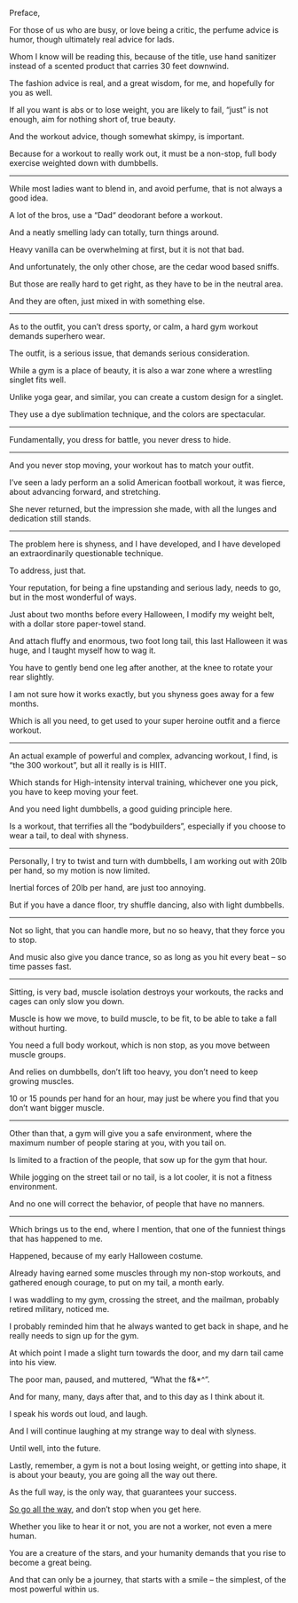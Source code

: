 Preface,

For those of us who are busy, or love being a critic,
the perfume advice is humor, though ultimately real advice for lads.

Whom I know will be reading this, because of the title,
use hand sanitizer instead of a scented product that carries 30 feet downwind.

The fashion advice is real,
and a great wisdom, for me, and hopefully for you as well.

If all you want is abs or to lose weight, you are likely to fail,
“just” is not enough, aim for nothing short of, true beauty.

And the workout advice, though somewhat skimpy,
is important.

Because for a workout to really work out, it must be a non-stop,
full body exercise weighted down with dumbbells.

---

While most ladies want to blend in,
and avoid perfume, that is not always a good idea.

A lot of the bros,
use a “Dad“ deodorant before a workout.

And a neatly smelling lady can totally,
turn things around.

Heavy vanilla can be overwhelming at first,
but it is not that bad.

And unfortunately, the only other chose,
are the cedar wood based sniffs.

But those are really hard to get right,
as they have to be in the neutral area.

And they are often,
just mixed in with something else.

---

As to the outfit, you can’t dress sporty,
or calm, a hard gym workout demands superhero wear.

The outfit, is a serious issue,
that demands serious consideration.

While a gym is a place of beauty,
it is also a war zone where a wrestling singlet fits well.

Unlike yoga gear, and similar,
you can create a custom design for a singlet.

They use a dye sublimation technique,
and the colors are spectacular.

---

Fundamentally, you dress for battle,
you never dress to hide.

---

And you never stop moving,
your workout has to match your outfit.

I’ve seen a lady perform an a solid American football workout,
it was fierce, about advancing forward, and stretching.

She never returned, but the impression she made,
with all the lunges and dedication still stands.

---

The problem here is shyness, and I have developed,
and I have developed an extraordinarily questionable technique.

To address,
just that.

Your reputation, for being a fine upstanding and serious lady,
needs to go, but in the most wonderful of ways.

Just about two months before every Halloween,
I modify my weight belt, with a dollar store paper-towel stand.

And attach fluffy and enormous, two foot long tail,
this last Halloween it was huge, and I taught myself how to wag it.

You have to gently bend one leg after another,
at the knee to rotate your rear slightly.

I am not sure how it works exactly,
but you shyness goes away for a few months.

Which is all you need,
to get used to your super heroine outfit and a fierce workout.

---

An actual example of powerful and complex, advancing workout,
I find, is “the 300 workout”, but all it really is is HIIT.

Which stands for High-intensity interval training,
whichever one you pick, you have to keep moving your feet.

And you need light dumbbells,
a good guiding principle here.

Is a workout, that terrifies all the “bodybuilders”,
especially if you choose to wear a tail, to deal with shyness.

---

Personally, I try to twist and turn with dumbbells,
I am working out with 20lb per hand, so my motion is now limited.

Inertial forces of 20lb per hand,
are just too annoying.

But if you have a dance floor,
try shuffle dancing, also with light dumbbells.

---

Not so light, that you can handle more,
but no so heavy, that they force you to stop.

And music also give you dance trance,
so as long as you hit every beat – so time passes fast.

---

Sitting, is very bad, muscle isolation destroys your workouts,
the racks and cages can only slow you down.

Muscle is how we move, to build muscle, to be fit,
to be able to take a fall without hurting.

You need a full body workout, which is non stop,
as you move between muscle groups.

And relies on dumbbells, don’t lift too heavy,
you don’t need to keep growing muscles.

10 or 15 pounds per hand for an hour,
may just be where you find that you don’t want bigger muscle.

---

Other than that, a gym will give you a safe environment,
where the maximum number of people staring at you, with you tail on.

Is limited to a fraction of the people,
that sow up for the gym that hour.

While jogging on the street tail or no tail,
is a lot cooler, it is not a fitness environment.

And no one will correct the behavior,
of people that have no manners.

---

Which brings us to the end, where I mention,
that one of the funniest things that has happened to me.

Happened,
because of my early Halloween costume.

Already having earned some muscles through my non-stop workouts,
and gathered enough courage, to put on my tail, a month early.

I was waddling to my gym, crossing the street,
and the mailman, probably retired military, noticed me.

I probably reminded him that he always wanted to get back in shape,
and he really needs to sign up for the gym.

At which point I made a slight turn towards the door,
and my darn tail came into his view.

The poor man, paused, and muttered,
“What the f&*^”.

And for many, many, days after that,
and to this day as I think about it.

I speak his words out loud,
and laugh.

And I will continue laughing
at my strange way to deal with slyness.

Until well,
into the future.

Lastly, remember, a gym is not a bout losing weight, or getting into shape,
it is about your beauty, you are going all the way out there.

As the full way, is the only way,
that guarantees your success.

[So go all the way][1],
and don’t stop when you get here.

Whether you like to hear it or not,
you are not a worker, not even a mere human.

You are a creature of the stars,
and your humanity demands that you rise to become a great being.

And that can only be a journey,
that starts with a smile – the simplest, of the most powerful within us.

[1]: https://www.youtube.com/watch?v=k6_QUhUPrF4
